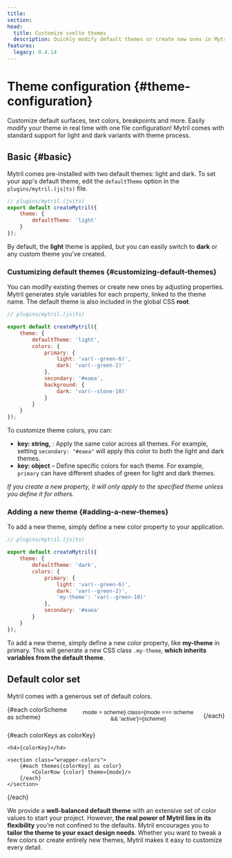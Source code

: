 ```yaml
---
title:
section:
head:
  title: Customize svelte themes
  description: Quickly modify default themes or create new ones in Mytril. Adjust colors, add themes, and control your Svelte UI with a simple config file
features:
  legacy: 0.4.14
---
```


<script lang="ts">
    import ColorRow from "../modules/color-row.svelte";
    import { themes, colorScheme } from "../modules/themes.js";

    const colorKeys = Object.keys(themes);
    let mode: string = 'light'
</script>

# Theme configuration {#theme-configuration}

Customize default surfaces, text colors, breakpoints and more. Easily modify your theme in real time with one file configuration! Mytril comes with standard support for light and dark variants with theme process.

## Basic {#basic}

Mytril comes pre-installed with two default themes: light and dark. To set your app's default theme, edit the `defaultTheme` option in the `plugins/mytril.(js|ts)` file.

```javascript
// plugins/mytril.(js|ts)
export default createMytril({
	theme: {
		defaultTheme: 'light'
	}
});
```

By default, the **light** theme is applied, but you can easily switch to **dark** or any custom theme you've created.

### Custumizing default themes {#customizing-default-themes}

You can modify existing themes or create new ones by adjusting properties. Mytril generates style variables for each property, linked to the theme name. The default theme is also included in the global CSS **root**.

```javascript
// plugins/mytril.(js|ts)

export default createMytril({
	theme: {
		defaultTheme: 'light',
		colors: {
			primary: {
				light: 'var(--green-6)',
				dark: 'var(--green-2)'
			},
			secondary: '#eaea',
			background: {
				dark: 'var(--stone-10)'
			}
		}
	}
});
```

To customize theme colors, you can:

- **key: string,** : Apply the same color across all themes. For example, setting `secondary: "#eaea"` will apply this color to both the light and dark themes.
- **key: object** – Define specific colors for each theme. For example, `primary` can have different shades of green for light and dark themes.

_If you create a new property, it will only apply to the specified theme unless you define it for others._

### Adding a new theme {#adding-a-new-themes}

To add a new theme, simply define a new color property to your application.

```javascript
// plugins/mytril.(js|ts)

export default createMytril({
	theme: {
		defaultTheme: 'dark',
		colors: {
			primary: {
				light: 'var(--green-6)',
				dark: 'var(--green-2)',
				'my-theme': 'var(--green-10)'
			},
			secondary: '#eaea'
		}
	}
});
```

To add a new theme, simply define a new color property, like **my-theme** in primary. This will generate a new CSS class `.my-theme`, **which inherits variables from the default theme**.

## Default color set

Mytril comes with a generous set of default colors.

<div class="select-color-scheme">
{#each colorScheme as scheme}
<button on:click={() => mode = scheme} class={mode === scheme && 'active'}>{scheme}</button>

{/each}

</div>

{#each colorKeys as colorKey}

    <h4>{colorKey}</h4>

    <section class="wrapper-colors">
        {#each themes[colorKey] as color}
            <ColorRow {color} theme={mode}/>
        {/each}
    </section>

{/each}

We provide a **well-balanced default theme** with an extensive set of color values to start your project. However, **the real power of Mytril lies in its flexibility** you’re not confined to the defaults. Mytril encourages you to **tailor the theme to your exact design needs**. Whether you want to tweak a few colors or create entirely new themes, Mytril makes it easy to customize every detail.

<style lang="postcss">
    .wrapper-colors {
        display: grid;
        grid-template-rows: 1fr;
        gap: 0.5rem;

        @media (min-width: 544px) {
            grid-template-columns: repeat(2, calc(100% / 2 - 0.5rem));
        }

        @media (min-width: 748px) {
            grid-template-columns: repeat(3, calc((100% / 3 - 0.5rem)));
        }
    }

    .select-color-scheme {
        display: flex;
        width: 100%;
        margin-top: 0.5rem;

        button {
            border: 1px solid var(--c-text-1);
            color: var(--c-text-1);
            border-radius: 1rem;
            padding: 0.25rem 1rem;
            background-color: transparent;
            cursor: pointer;

            &.active {
                border: 1px solid var(--c-primary);
                background-color: var(--c-primary);
            }

            &:first-child {
                margin-left: auto;
            }
            &:last-child {
                margin-left: 0.5rem;
            }
        }
    }
</style>
